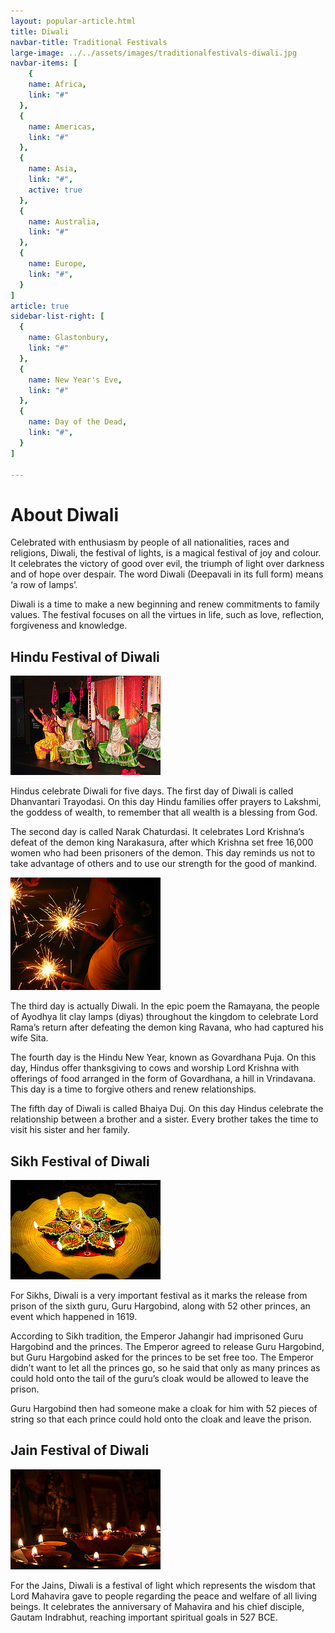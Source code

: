 ```yaml
---
layout: popular-article.html
title: Diwali
navbar-title: Traditional Festivals
large-image: ../../assets/images/traditionalfestivals-diwali.jpg
navbar-items: [
    {
    name: Africa,
    link: "#"
  },
  {
    name: Americas,
    link: "#"
  },
  {
    name: Asia,
    link: "#",
    active: true
  },
  {
    name: Australia,
    link: "#"
  },
  {
    name: Europe,
    link: "#",
  }
]
article: true
sidebar-list-right: [
  {
    name: Glastonbury,
    link: "#"
  },
  {
    name: New Year's Eve,
    link: "#"
  },
  {
    name: Day of the Dead,
    link: "#",
  }
]

---
```

# About Diwali

Celebrated with enthusiasm by people of all nationalities, races and religions, Diwali, the festival of lights, is a magical festival of joy and colour. It celebrates the victory of good over evil, the triumph of light over darkness and of hope over despair. The word Diwali (Deepavali in its full form) means ‘a row of lamps’.

Diwali is a time to make a new beginning and renew commitments to family values. The festival focuses on all the virtues in life, such as love, reflection, forgiveness and knowledge.

## Hindu Festival of Diwali

![Diwali](../../assets/images/traditionalfestival-diwali1.jpg)

Hindus celebrate Diwali for five days. The first day of Diwali is called Dhanvantari Trayodasi. On this day Hindu families offer prayers to Lakshmi, the goddess of wealth, to remember that all wealth is a blessing from God.

The second day is called Narak Chaturdasi. It celebrates Lord Krishna’s defeat of the demon king Narakasura, after which Krishna set free 16,000 women who had been prisoners of the demon. This day reminds us not to take advantage of others and to use our strength for the good of mankind.

![Happy Diwali](../../assets/images/traditionalfestival-diwali2.jpg)

The third day is actually Diwali. In the epic poem the Ramayana, the people of Ayodhya lit clay lamps (diyas) throughout the kingdom to celebrate Lord Rama’s return after defeating the demon king Ravana, who had captured his wife Sita.

The fourth day is the Hindu New Year, known as Govardhana Puja. On this day, Hindus offer thanksgiving to cows and worship Lord Krishna with offerings of food arranged in the form of Govardhana, a hill in Vrindavana. This day is a time to forgive others and renew relationships.

The fifth day of Diwali is called Bhaiya Duj. On this day Hindus celebrate the relationship between a brother and a sister. Every brother takes the time to visit his sister and her family.

## Sikh Festival of Diwali

![Diwali (Festival of lights)!](../../assets/images/traditionalfestival-diwali3.jpg)

For Sikhs, Diwali is a very important festival as it marks the release from prison of the sixth guru, Guru Hargobind, along with 52 other princes, an event which happened in 1619.

According to Sikh tradition, the Emperor Jahangir had imprisoned Guru Hargobind and the princes. The Emperor agreed to release Guru Hargobind, but Guru Hargobind asked for the princes to be set free too. The Emperor didn’t want to let all the princes go, so he said that only as many princes as could hold onto the tail of the guru’s cloak would be allowed to leave the prison.

Guru Hargobind then had someone make a cloak for him with 52 pieces of string so that each prince could hold onto the cloak and leave the prison.

## Jain Festival of Diwali

![Diwali_031](../../assets/images/traditionalfestival-diwali4.jpg)

For the Jains, Diwali is a festival of light which represents the wisdom that Lord Mahavira gave to people regarding the peace and welfare of all living beings. It celebrates the anniversary of Mahavira and his chief disciple, Gautam Indrabhut, reaching important spiritual goals in 527 BCE.
